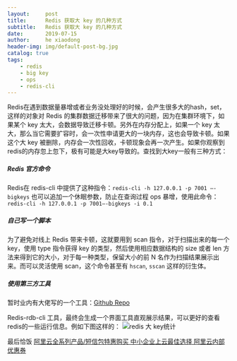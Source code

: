 ```yaml
---
layout:     post
title:      Redis 获取大 key 的几种方式
subtitle:   Redis 获取大 key 的几种方式
date:       2019-07-15
author:     he xiaodong
header-img: img/default-post-bg.jpg
catalog: true
tags:
    - redis
    - big key
    - ops
    - redis-cli
---
```


Redis在遇到数据量暴增或者业务没处理好的时候，会产生很多大的hash，set，这样的对象对 Redis 的集群数据迁移带来了很大的问题，因为在集群环境下，如果某个 key 太大，会数据导致迁移卡顿。另外在内存分配上，如果一个 key 太大，那么当它需要扩容时，会一次性申请更大的一块内存，这也会导致卡顿。如果这个大 key 被删除，内存会一次性回收，卡顿现象会再一次产生。如果你观察到redis的内存忽上忽下，极有可能是大key导致的。查找到大key一般有三种方式：

##### Redis 官方命令
Redis在 redis-cli 中提供了这种指令：`redis-cli -h 127.0.0.1 -p 7001 –-bigkeys`
也可以追加一个休眠参数，防止在查询过程 ops 暴增，使用此命令：`redis-cli -h 127.0.0.1 -p 7001–-bigkeys -i 0.1`

##### 自己写一个脚本
为了避免对线上 Redis 带来卡顿，这就要用到 scan 指令，对于扫描出来的每一个 key，使用 type 指令获得 key 的类型，然后使用相应数据结构的 size 或者 len 方法来得到它的大小，对于每一种类型，保留大小的前 N 名作为扫描结果展示出来。而可以灵活使用 scan，这个命令甚至有 `hscan`, `sscan` 这样的衍生体。

##### 使用第三方工具
暂时业内有大佬写的一个工具：[Github Repo](https://github.com/leonchen83/redis-rdb-cli)

Redis-rdb-cli 工具，最终会生成一个界面工具直观展示结果，可以更好的查看redis的一些运行信息。例如下图这样的：
![redis 大 key统计](https://alpha2016.github.io/img/2019-07-15-redis-big-key.png)


最后恰饭 [阿里云全系列产品/短信包特惠购买 中小企业上云最佳选择 阿里云内部优惠券](https://www.aliyun.com/minisite/goods?userCode=0amqgcs9)